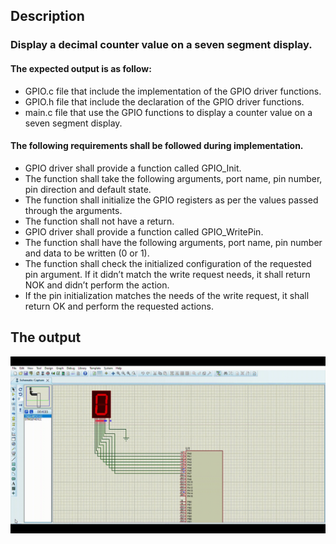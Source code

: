 ## Description

### Display a decimal counter value on a seven segment display.

#### The expected output is as follow:

* GPIO.c file that include the implementation of the GPIO driver functions.
* GPIO.h file that include the declaration of the GPIO driver functions.
* main.c file that use the GPIO functions to display a counter value on a seven segment display.

#### The following requirements shall be followed during implementation.

* GPIO driver shall provide a function called GPIO_Init.
* The function shall take the following arguments, port name, pin number, pin direction and default state.
* The function shall initialize the GPIO registers as per the values passed through the arguments.
* The function shall not have a return.
* GPIO driver shall provide a function called GPIO_WritePin.
* The function shall have the following arguments, port name, pin number and data to be written (0 or 1).
* The function shall check the initialized configuration of the requested pin argument. If it didn’t match the write request needs, it shall return NOK and didn’t perform the action.
* If the pin initialization matches the needs of the write request, it shall return OK and perform the requested actions.

## The output

![lab4_simulation](lab4_simulation.gif)

